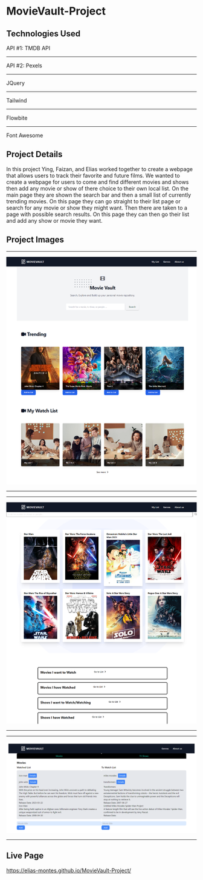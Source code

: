 # MovieVault-Project

## Technologies Used
API #1: TMDB API

---
API #2: Pexels

---
JQuery

---
Tailwind

---
Flowbite

---
Font Awesome

## Project Details
In this project Ying, Faizan, and Elias worked together to create a webpage that allows users to track their favorite and future films. We wanted to create a webpage for users to come and find different movies and shows then add any movie or show of there choice to their own local list. On the main page they are shown the search bar and then a small list of currently trending movies. On this page they can go straight to their list page or search for any movie or show they might want. Then there are taken to a page with possible search results. On this page they can then go their list and add any show or movie they want.

## Project Images

---

![](./Images/MovieVault-main-page-Image.png)

---

---

![](./Images/MovieVault-search-page-image.png)

---

---

![](./Images/MovieVault-list-page-image.png)

---

## Live Page
https://elias-montes.github.io/MovieVault-Project/